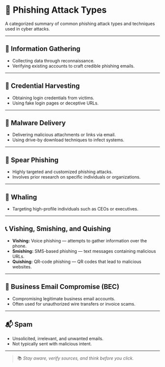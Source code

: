 # 🎣 Phishing Attack Types

A categorized summary of common phishing attack types and techniques used in cyber attacks.

---

## 📌 Information Gathering
- Collecting data through reconnaissance.
- Verifying existing accounts to craft credible phishing emails.

---

## 🧠 Credential Harvesting
- Obtaining login credentials from victims.
- Using fake login pages or deceptive URLs.

---

## 🐛 Malware Delivery
- Delivering malicious attachments or links via email.
- Using drive-by download techniques to infect systems.

---

## 🎯 Spear Phishing
- Highly targeted and customized phishing attacks.
- Involves prior research on specific individuals or organizations.

---

## 🐋 Whaling
- Targeting high-profile individuals such as CEOs or executives.

---

## 📞 Vishing, Smishing, and Quishing
- **Vishing:** Voice phishing — attempts to gather information over the phone.
- **Smishing:** SMS-based phishing — text messages containing malicious URLs.
- **Quishing:** QR-code phishing — QR codes that lead to malicious websites.

---

## 💼 Business Email Compromise (BEC)
- Compromising legitimate business email accounts.
- Often used for unauthorized wire transfers or invoice scams.

---

## 📬 Spam
- Unsolicited, irrelevant, and unwanted emails.
- Not typically sent with malicious intent.

---

> 📚 *Stay aware, verify sources, and think before you click.*
